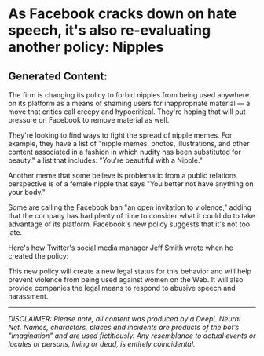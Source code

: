 # As Facebook cracks down on hate speech, it's also re-evaluating another policy: Nipples

## Generated Content:


The firm is changing its policy to forbid nipples from being used anywhere on its platform as a means of shaming users for inappropriate material — a move that critics call creepy and hypocritical. They're hoping that will put pressure on Facebook to remove material as well.


They're looking to find ways to fight the spread of nipple memes. For example, they have a list of "nipple memes, photos, illustrations, and other content associated in a fashion in which nudity has been substituted for beauty," a list that includes: "You're beautiful with a Nipple."


Another meme that some believe is problematic from a public relations perspective is of a female nipple that says "You better not have anything on your body."


Some are calling the Facebook ban "an open invitation to violence," adding that the company has had plenty of time to consider what it could do to take advantage of its platform. Facebook's new policy suggests that it's not too late.


Here's how Twitter's social media manager Jeff Smith wrote when he created the policy:


This new policy will create a new legal status for this behavior and will help prevent violence from being used against women on the Web. It will also provide companies the legal means to respond to abusive speech and harassment.

---

_DISCLAIMER:
Please note, all content was produced by a DeepL Neural Net. Names, characters, places and incidents are products of the bot’s "imagination" and are used fictitiously. Any resemblance to actual events or locales or persons, living or dead, is entirely coincidental._
